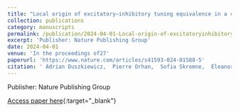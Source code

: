 ```yaml
---
title: "Local origin of excitatory–inhibitory tuning equivalence in a cortical network"
collection: publications
category: manuscripts
permalink: /publication/2024-04-01-Local-origin-of-excitatoryinhibitory-tuning-equivalence-in-a-cortical-network
excerpt: 'Publisher: Nature Publishing Group'
date: 2024-04-01
venue: 'In the proceedings of27'
paperurl: 'https://www.nature.com/articles/s41593-024-01588-5'
citation: ' Adrian Duszkiewicz,  Pierre Orhan,  Sofia Skromne,  Eleanor Brown,  Eliott Owczarek,  Gilberto Vite,  Emma Wood,  Adrien Peyrache, &quot;Local origin of excitatory–inhibitory tuning equivalence in a cortical network.&quot; In the proceedings of27, 2024.'
---
```

Publisher: Nature Publishing Group

[Access paper here](https://www.nature.com/articles/s41593-024-01588-5){:target="_blank"}
